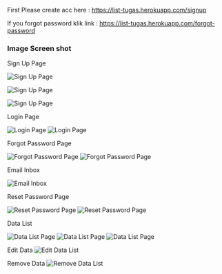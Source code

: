 First Please create acc here :
https://list-tugas.herokuapp.com/signup

If you forgot password klik link :
https://list-tugas.herokuapp.com/forgot-password

### Image Screen shot

Sign Up Page

![Sign Up Page](img/img-heroku/signup1.png "Sign Up Page")

![Sign Up Page](img/img-heroku/signup2.png "Sign Up Page")

![Sign Up Page](img/img-heroku/signup3.png "Sign Up Page")

Login Page

![Login Page](img/img-heroku/login1.png "Login Page")
![Login Page](img/img-heroku/login2.png "Login Page")

Forgot Password Page

![Forgot Password Page](img/img-heroku/forgot-pass.png "Forgot Password Page")
![Forgot Password Page](img/img-heroku/forgot-pass2.png "Forgot Password Page")

Email Inbox

![Email Inbox](img/img-heroku/forgot-pass3.jpg "Email Inbox")

Reset Password Page

![Reset Password Page](img/img-heroku/reset-pass1.png "Reset Password Page")
![Reset Password Page](img/img-heroku/reset-pass2.png "Reset Password Page")

Data List

![Data List Page](img/img-heroku/data-list1.png "Data List Page")
![Data List Page](img/img-heroku/data-list2.png "Data List Page")
![Data List Page](img/img-heroku/data-list3.png "Data List Page")

Edit Data
![Edit Data List](img/img-heroku/edit-data1.png "Edit Data List")

Remove Data
![Remove Data List](img/img-heroku/remove-1data.png "Remove Data List")